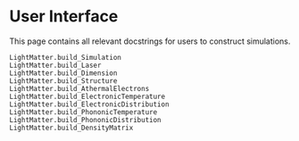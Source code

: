 # User Interface

This page contains all relevant docstrings for users to construct simulations.

```@docs
LightMatter.build_Simulation
LightMatter.build_Laser
LightMatter.build_Dimension
LightMatter.build_Structure
LightMatter.build_AthermalElectrons
LightMatter.build_ElectronicTemperature
LightMatter.build_ElectronicDistribution
LightMatter.build_PhononicTemperature
LightMatter.build_PhononicDistribution
LightMatter.build_DensityMatrix
```

